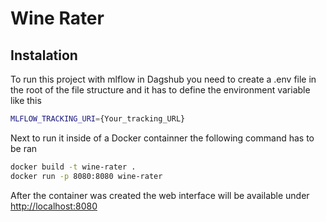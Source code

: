 # Wine Rater

## Instalation

To run this project with mlflow in Dagshub you need to create a .env file in the root of the file structure and it has to define the environment variable like this

``` bash
MLFLOW_TRACKING_URI={Your_tracking_URL}
```

Next to run it inside of a Docker containner the following command has to be ran

``` bash
docker build -t wine-rater .
docker run -p 8080:8080 wine-rater
```

After the container was created the web interface will be available under <http://localhost:8080>
